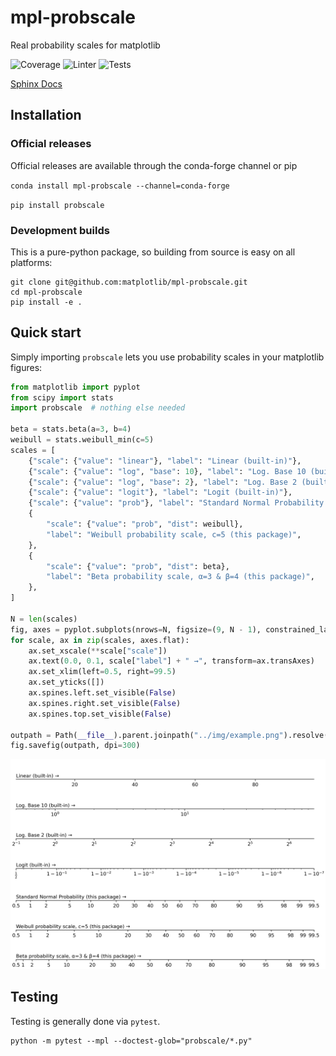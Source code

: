 # mpl-probscale

Real probability scales for matplotlib

![Coverage](https://github.com/matplotlib/mpl-probscale/workflows/Coverage%20via%20codecov/badge.svg)
![Linter](https://github.com/matplotlib/mpl-probscale/workflows/Lint%20with%20flake8/badge.svg)
![Tests](https://github.com/matplotlib/mpl-probscale/workflows/Image%20comparison%20tests/badge.svg)

[Sphinx Docs](http://matplotlib.org/mpl-probscale/)

## Installation

### Official releases

Official releases are available through the conda-forge channel or pip

`conda install mpl-probscale --channel=conda-forge`

`pip install probscale`

### Development builds

This is a pure-python package, so building from source is easy on all platforms:

```shell
git clone git@github.com:matplotlib/mpl-probscale.git
cd mpl-probscale
pip install -e .
```

## Quick start

Simply importing `probscale` lets you use probability scales in your matplotlib figures:

```python
from matplotlib import pyplot
from scipy import stats
import probscale  # nothing else needed

beta = stats.beta(a=3, b=4)
weibull = stats.weibull_min(c=5)
scales = [
    {"scale": {"value": "linear"}, "label": "Linear (built-in)"},
    {"scale": {"value": "log", "base": 10}, "label": "Log. Base 10 (built-in)"},
    {"scale": {"value": "log", "base": 2}, "label": "Log. Base 2 (built-in)"},
    {"scale": {"value": "logit"}, "label": "Logit (built-in)"},
    {"scale": {"value": "prob"}, "label": "Standard Normal Probability (this package)"},
    {
        "scale": {"value": "prob", "dist": weibull},
        "label": "Weibull probability scale, c=5 (this package)",
    },
    {
        "scale": {"value": "prob", "dist": beta},
        "label": "Beta probability scale, α=3 & β=4 (this package)",
    },
]

N = len(scales)
fig, axes = pyplot.subplots(nrows=N, figsize=(9, N - 1), constrained_layout=True)
for scale, ax in zip(scales, axes.flat):
    ax.set_xscale(**scale["scale"])
    ax.text(0.0, 0.1, scale["label"] + " →", transform=ax.transAxes)
    ax.set_xlim(left=0.5, right=99.5)
    ax.set_yticks([])
    ax.spines.left.set_visible(False)
    ax.spines.right.set_visible(False)
    ax.spines.top.set_visible(False)

outpath = Path(__file__).parent.joinpath("../img/example.png").resolve()
fig.savefig(outpath, dpi=300)
```

![Alt text](docs/img/example.png "Example axes")

## Testing

Testing is generally done via ``pytest``.

```shell
python -m pytest --mpl --doctest-glob="probscale/*.py"
```
